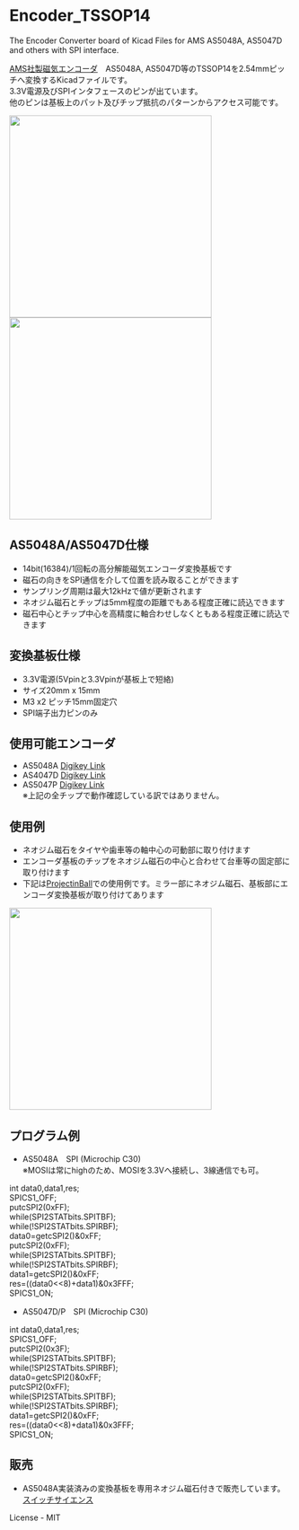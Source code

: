 # Encoder_TSSOP14
The Encoder Converter board of Kicad Files for AMS AS5048A, AS5047D and others with SPI interface. 

[AMS社製磁気エンコーダ][0]　AS5048A, AS5047D等のTSSOP14を2.54mmピッチへ変換するKicadファイルです。  
3.3V電源及びSPIインタフェースのピンが出ています。  
他のピンは基板上のパット及びチップ抵抗のパターンからアクセス可能です。

<img src="https://github.com/meerstern/Encoder_TSSOP14/blob/master/encoder1.png" width="360">

<img src="https://github.com/meerstern/Encoder_TSSOP14/blob/master/encoder2.png" width="360">


## AS5048A/AS5047D仕様
  * 14bit(16384)/1回転の高分解能磁気エンコーダ変換基板です  
  * 磁石の向きをSPI通信を介して位置を読み取ることができます  
  * サンプリング周期は最大12kHzで値が更新されます  
  * ネオジム磁石とチップは5mm程度の距離でもある程度正確に読込できます  
  * 磁石中心とチップ中心を高精度に軸合わせしなくともある程度正確に読込できます  
  
## 変換基板仕様 
  * 3.3V電源(5Vpinと3.3Vpinが基板上で短絡)  
  * サイズ20mm x 15mm  
  * M3 x2 ピッチ15mm固定穴  
  * SPI端子出力ピンのみ  
  
  
## 使用可能エンコーダ
  * AS5048A [Digikey Link][1]  
  * AS4047D [Digikey Link][2]  
  * AS5047P [Digikey Link][3]  
  ※上記の全チップで動作確認している訳ではありません。  
  

## 使用例  
  * ネオジム磁石をタイヤや歯車等の軸中心の可動部に取り付けます  
  * エンコーダ基板のチップをネオジム磁石の中心と合わせて台車等の固定部に取り付けます　　
  * 下記は[ProjectinBall][4]での使用例です。ミラー部にネオジム磁石、基板部にエンコーダ変換基板が取り付けてあります  
  
 <img src="https://github.com/meerstern/Encoder_TSSOP14/blob/master/encoder-ex.png" width="360">
  
  
## プログラム例
  * AS5048A　SPI (Microchip C30)  
    ※MOSIは常にhighのため、MOSIを3.3Vへ接続し、3線通信でも可。
  
   int data0,data1,res;  
   SPICS1_OFF;  
	  putcSPI2(0xFF);  
	 	while(SPI2STATbits.SPITBF);  
	  while(!SPI2STATbits.SPIRBF);  
   data0=getcSPI2()&0xFF;  
   putcSPI2(0xFF);  
	 	while(SPI2STATbits.SPITBF);  
	  while(!SPI2STATbits.SPIRBF);  
   data1=getcSPI2()&0xFF;  
   res=((data0<<8)+data1)&0x3FFF;  
	  SPICS1_ON;  

  * AS5047D/P　SPI (Microchip C30)  
  
   int data0,data1,res;  
   SPICS1_OFF;  
	  putcSPI2(0x3F);  
	 	while(SPI2STATbits.SPITBF);  
	  while(!SPI2STATbits.SPIRBF);  
   data0=getcSPI2()&0xFF;  
   putcSPI2(0xFF);  
	 	while(SPI2STATbits.SPITBF);  
	  while(!SPI2STATbits.SPIRBF);  
   data1=getcSPI2()&0xFF;  
   res=((data0<<8)+data1)&0x3FFF;  
	  SPICS1_ON;    

## 販売  
  * AS5048A実装済みの変換基板を専用ネオジム磁石付きで販売しています。[スイッチサイエンス][5]  

License - MIT



[0]: http://ams.com/eng/Products/Magnetic-Position-Sensors "*0"
[1]: http://www.digikey.jp/product-detail/ja/ams/AS5048A-HTSP-500/AS5048A-HTSP-500CT-ND/3188617 "*1"
[2]: http://www.digikey.jp/product-detail/ja/ams/AS5047D-ATSM/AS5047D-ATSMCT-ND/4895563 "*2"
[3]: http://www.digikey.jp/product-detail/ja/ams/AS5047P-ATSM/AS5047P-ATSMCT-ND/5287312 "*3"
[4]: http://projectionball.jp/ "*4"
[5]: https://www.switch-science.com/catalog/3140/ "*5"
